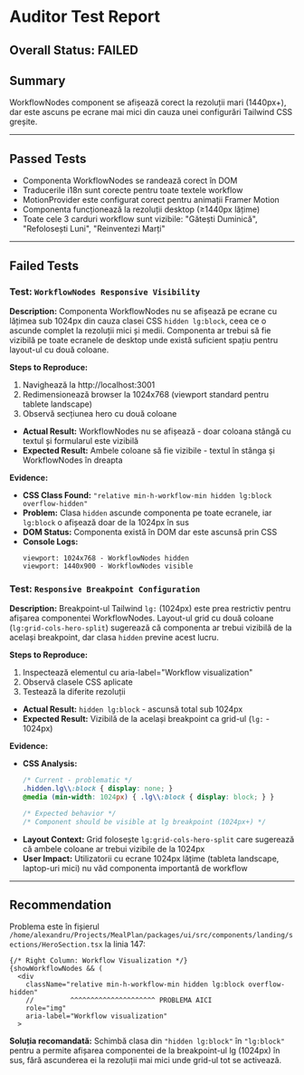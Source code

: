 # Auditor Test Report

## Overall Status: FAILED

## Summary
WorkflowNodes component se afișează corect la rezoluții mari (1440px+), dar este ascuns pe ecrane mai mici din cauza unei configurări Tailwind CSS greșite.

---

## Passed Tests
- Componenta WorkflowNodes se randează corect în DOM
- Traducerile i18n sunt corecte pentru toate textele workflow
- MotionProvider este configurat corect pentru animații Framer Motion
- Componenta funcționează la rezoluții desktop (≥1440px lățime)
- Toate cele 3 carduri workflow sunt vizibile: "Gătești Duminică", "Refolosești Luni", "Reinventezi Marți"

---

## Failed Tests

### Test: `WorkflowNodes Responsive Visibility`

**Description:**
Componenta WorkflowNodes nu se afișează pe ecrane cu lățimea sub 1024px din cauza clasei CSS `hidden lg:block`, ceea ce o ascunde complet la rezoluții mici și medii. Componenta ar trebui să fie vizibilă pe toate ecranele de desktop unde există suficient spațiu pentru layout-ul cu două coloane.

**Steps to Reproduce:**
1. Navighează la http://localhost:3001
2. Redimensionează browser la 1024x768 (viewport standard pentru tablete landscape)
3. Observă secțiunea hero cu două coloane
- **Actual Result:** WorkflowNodes nu se afișează - doar coloana stângă cu textul și formularul este vizibilă
- **Expected Result:** Ambele coloane să fie vizibile - textul în stânga și WorkflowNodes în dreapta

**Evidence:**
- **CSS Class Found:** `"relative min-h-workflow-min hidden lg:block overflow-hidden"`
- **Problem:** Clasa `hidden` ascunde componenta pe toate ecranele, iar `lg:block` o afișează doar de la 1024px în sus
- **DOM Status:** Componenta există în DOM dar este ascunsă prin CSS
- **Console Logs:**
  ```
  viewport: 1024x768 - WorkflowNodes hidden
  viewport: 1440x900 - WorkflowNodes visible
  ```

### Test: `Responsive Breakpoint Configuration`

**Description:**
Breakpoint-ul Tailwind `lg:` (1024px) este prea restrictiv pentru afișarea componentei WorkflowNodes. Layout-ul grid cu două coloane (`lg:grid-cols-hero-split`) sugerează că componenta ar trebui vizibilă de la același breakpoint, dar clasa `hidden` previne acest lucru.

**Steps to Reproduce:**
1. Inspectează elementul cu aria-label="Workflow visualization"
2. Observă clasele CSS aplicate
3. Testează la diferite rezoluții
- **Actual Result:** `hidden lg:block` - ascunsă total sub 1024px
- **Expected Result:** Vizibilă de la același breakpoint ca grid-ul (`lg:` - 1024px)

**Evidence:**
- **CSS Analysis:** 
  ```css
  /* Current - problematic */
  .hidden.lg\\:block { display: none; }
  @media (min-width: 1024px) { .lg\\:block { display: block; } }
  
  /* Expected behavior */
  /* Component should be visible at lg breakpoint (1024px+) */
  ```
- **Layout Context:** Grid folosește `lg:grid-cols-hero-split` care sugerează că ambele coloane ar trebui vizibile de la 1024px
- **User Impact:** Utilizatorii cu ecrane 1024px lățime (tableta landscape, laptop-uri mici) nu văd componenta importantă de workflow

---

## Recommendation

Problema este în fișierul `/home/alexandru/Projects/MealPlan/packages/ui/src/components/landing/sections/HeroSection.tsx` la linia 147:

```tsx
{/* Right Column: Workflow Visualization */}
{showWorkflowNodes && (
  <div 
    className="relative min-h-workflow-min hidden lg:block overflow-hidden"
    //         ^^^^^^^^^^^^^^^^^^^^^ PROBLEMA AICI
    role="img"
    aria-label="Workflow visualization"
  >
```

**Soluția recomandată:**
Schimbă clasa din `"hidden lg:block"` în `"lg:block"` pentru a permite afișarea componentei de la breakpoint-ul lg (1024px) în sus, fără ascunderea ei la rezoluții mai mici unde grid-ul tot se activează.